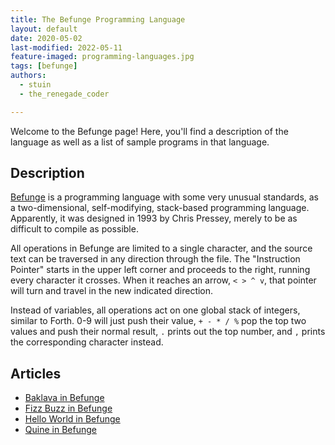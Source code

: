 ```yaml
---
title: The Befunge Programming Language
layout: default
date: 2020-05-02
last-modified: 2022-05-11
feature-imaged: programming-languages.jpg
tags: [befunge]
authors:
  - stuin
  - the_renegade_coder

---
```


Welcome to the Befunge page! Here, you'll find a description of the language as well as a list of sample programs in that language.

## Description

[Befunge][1] is a programming language with some very unusual standards, 
as a two-dimensional, self-modifying, stack-based programming language. 
Apparently, it was designed in 1993 by Chris Pressey, merely to be as 
difficult to compile as possible.

All operations in Befunge are limited to a single character, and the 
source text can be traversed in any direction through the file. The 
"Instruction Pointer" starts in the upper left corner and proceeds 
to the right, running every character it crosses. When it reaches 
an arrow, `< > ^ v`, that pointer will turn and travel in the new 
indicated direction.

Instead of variables, all operations act on one global stack of 
integers, similar to Forth. 0-9 will just push their value, 
`+ - * / %` pop the top two values and push their normal result, 
`.` prints out the top number, and `,` prints the corresponding 
character instead.

[1]: https://en.wikipedia.org/wiki/Befunge


## Articles

- [Baklava in Befunge](https://sampleprograms.io/projects/baklava/befunge)
- [Fizz Buzz in Befunge](https://sampleprograms.io/projects/fizz-buzz/befunge)
- [Hello World in Befunge](https://sampleprograms.io/projects/hello-world/befunge)
- [Quine in Befunge](https://sampleprograms.io/projects/quine/befunge)